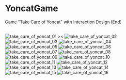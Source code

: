 # YoncatGame
Game "Take Care of Yoncat" with Interaction Design (End)
<br>
<br>

![take_care_of_yoncat_01 ><](play_images/take_care_of_yoncat_01.png)
![take_care_of_yoncat_02](play_images/take_care_of_yoncat_02.png)
![take_care_of_yoncat_03](play_images/take_care_of_yoncat_03.png)
![take_care_of_yoncat_04](play_images/take_care_of_yoncat_04.png)
![take_care_of_yoncat_05](play_images/take_care_of_yoncat_05.png)
![take_care_of_yoncat_06](play_images/take_care_of_yoncat_06.png)
![take_care_of_yoncat_07](play_images/take_care_of_yoncat_07.png)
![take_care_of_yoncat_08](play_images/take_care_of_yoncat_08.png)
![take_care_of_yoncat_09](play_images/take_care_of_yoncat_09.png)
![take_care_of_yoncat_10](play_images/take_care_of_yoncat_10.png)
![take_care_of_yoncat_11](play_images/take_care_of_yoncat_11.png)
![take_care_of_yoncat_12](play_images/take_care_of_yoncat_12.png)
![take_care_of_yoncat_13](play_images/take_care_of_yoncat_13.png)
![take_care_of_yoncat_14](play_images/take_care_of_yoncat_14.png)
![take_care_of_yoncat_15](play_images/take_care_of_yoncat_15.png)
![take_care_of_yoncat_16](play_images/take_care_of_yoncat_16.png)

